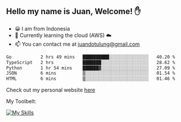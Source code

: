 ## Hello my name is Juan, Welcome! ✋

- 😀 I am from Indonesia
- 📖 Currently learning the cloud (AWS) ☁️
- 📫 You can contact me at juandotulung@gmail.com

<!--START_SECTION:waka-->

```txt
Go           2 hrs 49 mins   ██████████░░░░░░░░░░░░░░░   40.20 %
TypeScript   2 hrs           ███████░░░░░░░░░░░░░░░░░░   28.62 %
Python       1 hr 54 mins    ██████▓░░░░░░░░░░░░░░░░░░   27.09 %
JSON         6 mins          ▒░░░░░░░░░░░░░░░░░░░░░░░░   01.54 %
HTML         6 mins          ▒░░░░░░░░░░░░░░░░░░░░░░░░   01.46 %
```

<!--END_SECTION:waka-->

Check out my personal website [here](https://juanchristian.com)

My Toolbelt:

[![My Skills](https://skillicons.dev/icons?i=go,js,ts,nodejs,express,react,nextjs,vue,tailwind,vite,html,css,python,php,aws,bash,linux,postgres,mysql,redis,kafka,docker,vercel,netlify,vscode,figma)](https://skillicons.dev)

